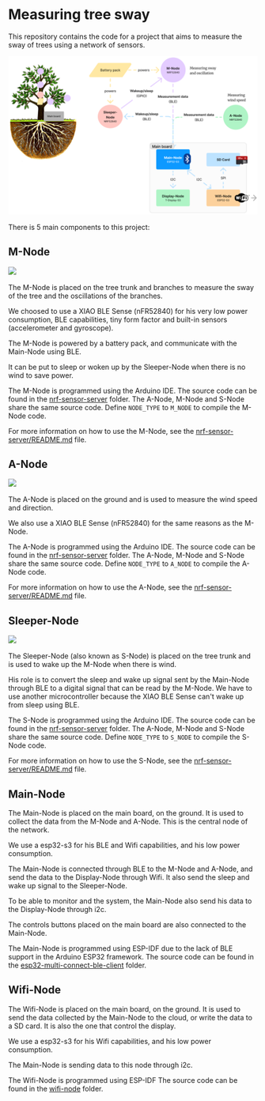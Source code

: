 # Measuring tree sway

This repository contains the code for a project that aims to measure the sway of trees using a network of sensors.

![Overview](./images/overview.png)

There is 5 main components to this project:

## M-Node

<image src="./images/m-node.png" />

The M-Node is placed on the tree trunk and branches to measure the sway of the tree and the oscillations of the branches.

We choosed to use a XIAO BLE Sense (nFR52840) for his very low power consumption, BLE capabilities, tiny form factor and built-in sensors (accelerometer and gyroscope).

The M-Node is powered by a battery pack, and communicate with the Main-Node using BLE.

It can be put to sleep or woken up by the Sleeper-Node when there is no wind to save power.

The M-Node is programmed using the Arduino IDE. The source code can be found in the [nrf-sensor-server](./nrf-sensor-server) folder. The A-Node, M-Node and S-Node share the same source code. Define `NODE_TYPE` to `M_NODE` to compile the M-Node code.

For more information on how to use the M-Node, see the [nrf-sensor-server/README.md](./nrf-sensor-server/README.md) file.

## A-Node

<image src="./images/a-node.png" />

The A-Node is placed on the ground and is used to measure the wind speed and direction.

We also use a XIAO BLE Sense (nFR52840) for the same reasons as the M-Node.

The A-Node is programmed using the Arduino IDE. The source code can be found in the [nrf-sensor-server](./nrf-sensor-server) folder. The A-Node, M-Node and S-Node share the same source code. Define `NODE_TYPE` to `A_NODE` to compile the A-Node code.

For more information on how to use the A-Node, see the [nrf-sensor-server/README.md](./nrf-sensor-server/README.md) file.

## Sleeper-Node

<image src="./images/s-node.png" />

The Sleeper-Node (also known as S-Node) is placed on the tree trunk and is used to wake up the M-Node when there is wind.

His role is to convert the sleep and wake up signal sent by the Main-Node through BLE to a digital signal that can be read by the M-Node. We have to use another microcontroller because the XIAO BLE Sense can't wake up from sleep using BLE.

The S-Node is programmed using the Arduino IDE. The source code can be found in the [nrf-sensor-server](./nrf-sensor-server) folder. The A-Node, M-Node and S-Node share the same source code. Define `NODE_TYPE` to `S_NODE` to compile the S-Node code.

For more information on how to use the S-Node, see the [nrf-sensor-server/README.md](./nrf-sensor-server/README.md) file.

## Main-Node

The Main-Node is placed on the main board, on the ground. It is used to collect the data from the M-Node and A-Node. This is the central node of the network.

We use a esp32-s3 for his BLE and Wifi capabilities, and his low power consumption.

The Main-Node is connected through BLE to the M-Node and A-Node, and send the data to the Display-Node through Wifi. It also send the sleep and wake up signal to the Sleeper-Node.

To be able to monitor and the system, the Main-Node also send his data to the Display-Node through i2c.

The controls buttons placed on the main board are also connected to the Main-Node.

The Main-Node is programmed using ESP-IDF due to the lack of BLE support in the Arduino ESP32 framework. The source code can be found in the [esp32-multi-connect-ble-client](./esp32-multi-connect-ble-client) folder.

## Wifi-Node

The Wifi-Node is placed on the main board, on the ground. It is used to send the data collected by the Main-Node to the cloud, or write the data to a SD card.
It is also the one that control the display.

We use a esp32-s3 for his Wifi capabilities, and his low power consumption.

The Main-Node is sending data to this node through i2c.

The Wifi-Node is programmed using ESP-IDF The source code can be found in the [wifi-node](./wifi-node) folder.
